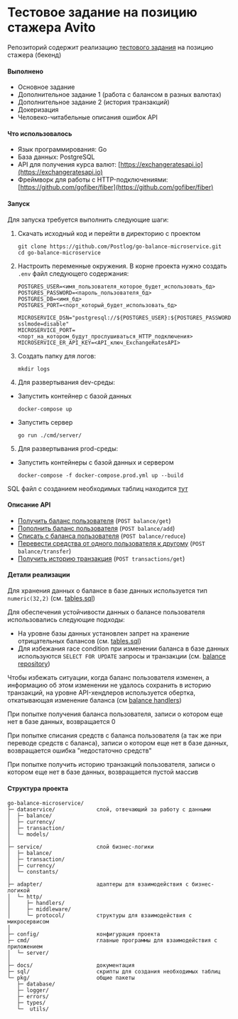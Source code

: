 # Тестовое задание на позицию стажера Avito
Репозиторий содержит реализацию [тестового задания](https://github.com/avito-tech/autumn-2021-intern-assignment) на позицию стажера (бекенд)

#### Выполнено
- Основное задание
- Дополнительное задание 1 (работа с балансом в разных валютах)
- Дополнительное задание 2 (история транзакций)
- Докеризация
- Человеко-читабельные описания ошибок API
#### Что использовалось
- Язык программирования: Go
- База данных: PostgreSQL
- API для получения курса валют: [https://exchangeratesapi.io](https://exchangeratesapi.io)
- Фреймворк для работы с HTTP-подключениями: [https://github.com/gofiber/fiber](https://github.com/gofiber/fiber)
#### Запуск
Для запуска требуется выполнить следующие шаги:
1. Скачать исходный код и перейти в директорию с проектом
    ```
    git clone https://github.com/Postlog/go-balance-microservice.git
    cd go-balance-microservice
    ```
2. Настроить переменные окружения. В корне проекта нужно создать `.env` файл следующего содержания:
    ```dotenv
    POSTGRES_USER=<имя_пользователя_которое_будет_использовать_бд>
    POSTGRES_PASSWORD=<пароль_пользователя_бд>
    POSTGRES_DB=<имя_бд>
    POSTGRES_PORT=<порт_который_будет_использовать_бд>
    
    MICROSERVICE_DSN="postgresql://${POSTGRES_USER}:${POSTGRES_PASSWORD}@127.0.0.1:${POSTGRES_PORT}/${POSTGRES_DB}?sslmode=disable"
    MICROSERVICE_PORT=<порт_на_котором_будут_прослушиваться_HTTP_подключения>
    MICROSERVICE_ER_API_KEY=<API_ключ_ExchangeRatesAPI>
    ```
3. Создать папку для логов:
    ```
    mkdir logs
    ```
4. Для развертывания dev-среды:
* Запустить контейнер с базой данных
    ```
    docker-compose up
    ```
* Запустить сервер
    ```
    go run ./cmd/server/
    ```
5. Для развертывания prod-среды:
* Запустить контейнеры с базой данных и сервером
    ```
    docker-compose -f docker-compose.prod.yml up --build 
    ```

SQL файл с созданием необходимых таблиц находится [тут](sql/tables.sql)

#### Описание API

* [Получить баланс пользователя](docs/getbalance.md) (`POST balance/get`)
* [Пополнить баланс пользователя](docs/addtobalance.md) (`POST balance/add`)
* [Списать с баланса пользователя](docs/reducebalance.md) (`POST balance/reduce`)
* [Перевести средства от одного пользователя к другому](docs/transferfounds.md) (`POST balance/transfer`)
* [Получить историю транзакция](docs/gettransactions.md) (`POST transactions/get`)

#### Детали реализации

Для хранения данных о балансе в базе данных используется тип `numeric(32,2)` (см. [tables.sql](sql/tables.sql))

Для обеспечения устойчивости данных о балансе пользователя использовались следующие подходы:

- На уровне базы данных установлен запрет на хранение отрицательных балансов (см. [tables.sql](sql/tables.sql))
- Для избежания race condition при изменении баланса в базе данных используются `SELECT FOR UPDATE` запросы и транзакции
(см. [balance repository](dataservice/balance/databaserepository/databaserepository.go))

Чтобы избежать ситуации, когда баланс пользователя изменен, а информацию об этом изменении не удалось сохранить в историю
транзакций, на уровне API-хендлеров используется обертка, откатывающая изменение
баланса (см [balance handlers](adapter/http/handlers/balance/balance.go))

При попытке получения баланса пользователя, записи о котором еще нет в базе данных, возвращается 0

При попытке списания средств с баланса пользователя (а так же при переводе средств с баланса), записи о котором еще нет в базе данных, возвращается ошибка "недостаточно средств"

При попытке получить историю транзакций пользователя, записи о котором еще нет в базе данных, возвращается пустой массив 

#### Структура проекта

```
go-balance-microservice/
├─ dataservice/             слой, отвечающий за работу с данными 
│  ├─ balance/              
│  ├─ currency/             
│  ├─ transaction/          
│  └─ models/
│               
├─ service/                 слой бизнес-логики
│  ├─ balance/
│  ├─ transaction/
│  ├─ currency/
│  └─ constants/
│
├─ adapter/                 адаптеры для взаимодействия с бизнес-логикой
│  └─ http/
│     ├─ handlers/
│     ├─ middleware/
│     └─ protocol/          структуры для взаимодействия с микросервисом
│
├─ config/                  конфигурация проекта
├─ cmd/                     главные программы для взаимодействия с приложением
│  └─ server/
│
├─ docs/                    документация
├─ sql/                     скрипты для создания необходимых таблиц
└─ pkg/                     общие пакеты
   ├─ database/
   ├─ logger/
   ├─ errors/
   ├─ types/
   └─  utils/

```